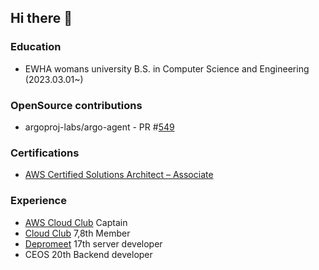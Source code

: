 ## Hi there 👋


### Education 
- EWHA womans university B.S. in Computer Science and Engineering (2023.03.01~) 


### OpenSource contributions
- argoproj-labs/argo-agent - PR #[549](https://github.com/argoproj-labs/argocd-agent/pull/549)

### Certifications
- [AWS Certified Solutions Architect – Associate](https://www.credly.com/badges/2ebd45ed-654f-498f-9435-aade9be9ee3d/public_url)

### Experience 
- [AWS Cloud Club](https://github.com/aws-cloud-clubs) Captain
- [Cloud Club](https://github.com/cloud-club) 7,8th Member
- [Depromeet](https://github.com/depromeet) 17th server developer
- CEOS 20th Backend developer
<!--
**juanxiu/juanxiu** is a ✨ _special_ ✨ repository because its `README.md` (this file) appears on your GitHub profile.

Here are some ideas to get you started:

- 🔭 I’m currently working on ...
- 🌱 I’m currently learning ...
- 👯 I’m looking to collaborate on ...
- 🤔 I’m looking for help with ...
- 💬 Ask me about ...
- 📫 How to reach me: ...
- 😄 Pronouns: ...
- ⚡ Fun fact: ...
-->
